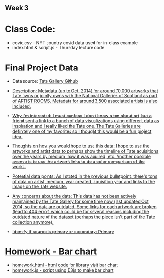 ## Week 3

# Class Code:
* covid.csv - NYT country covid data used for in-class example
* index.html & script.js - Thursday lecture code

# Final Project Data
* Data source: <a href="https://github.com/tategallery/collection">Tate Gallery Github

* Description: Metadata (up to Oct. 2014) for around 70,000 artworks that Tate owns or jointly owns with the National Galleries of Scotland as part of ARTIST ROOMS. Metadata for around 3,500 associated artists is also included.

* Why I'm interested: I must confess I don't know a ton about art, but a friend sent a link to
a bunch of data visualizations using different data as inspiration and I really liked the Tate one.
The Tate Galleries are definitely one of my favorites so I thought this would be a fun project idea.

* Thoughts on how you would hope to use this data: I hope to use the artworks and artist data to perhaps
show the timeline of Tate aquisitions over the years by medium, how it was aquired, etc. Another possible
avenue is to use the artwork links to do a color comparison of the works.

* Potential data points: As I stated in the previous bulletpoint, there's tons of data on artist, medium, year
created, aquisition year and links to the image on the Tate website.

* Any concerns about the data: This data has not been actively maintained by the Tate Gallery for some time now (last updated Oct 2014) so the data are outdated. Some links for each artwork are broken (lead to 404 error) which
could be for several reasons including the outdated nature of the dataset (perhaps the piece isn't part of the Tate
collection anymore).

* Identify if source is primary or secondary: Primary

# Homework - Bar chart
* homework.html - html code for library visit bar chart
* homework.js - script using D3js to make bar chart